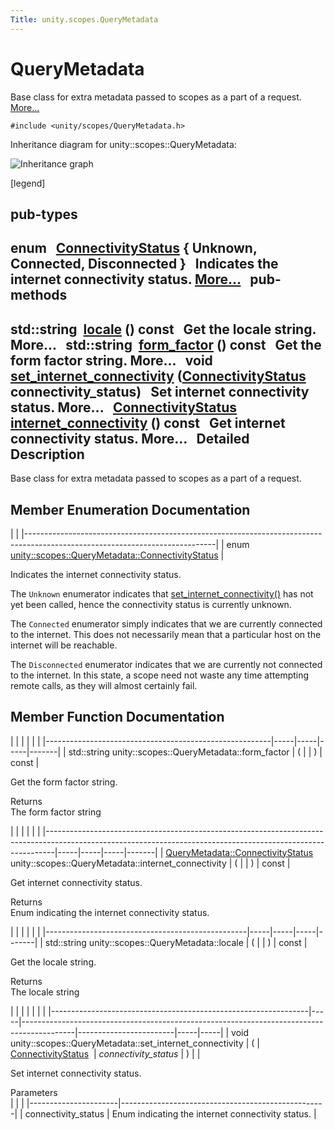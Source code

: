 ```yaml
---
Title: unity.scopes.QueryMetadata
---
```

        
QueryMetadata
=============

Base class for extra metadata passed to scopes as a part of a request. [More...](#details)

`#include <unity/scopes/QueryMetadata.h>`

Inheritance diagram for unity::scopes::QueryMetadata:

![Inheritance graph](https://developer.ubuntu.com/static/devportal_uploaded/9d5b0073-4fa8-4bcd-ba86-01e3d8edb4dd-api/scopes/cpp/sdk-15.04.1/unity.scopes.QueryMetadata/classunity_1_1scopes_1_1_query_metadata__inherit__graph.png)

<span class="legend">\[legend\]</span>

pub-types
-----------------------------------------

enum  
<a href="#a20eb916661728a7d9c00485e28f88701">ConnectivityStatus</a> { **Unknown**, **Connected**, **Disconnected** }
 
Indicates the internet connectivity status. [More...](#a20eb916661728a7d9c00485e28f88701)
 
pub-methods
------------------------------------------------------

std::string 
<a href="#a3ca25150669d96171aec6ab56ef6bb0e">locale</a> () const
 
Get the locale string. More...
 
std::string 
<a href="#a494f592f3055fba4da6554a6d8fb7c42">form_factor</a> () const
 
Get the form factor string. More...
 
void 
<a href="#a5b2395aff97cbe1009759de03f270bf3">set_internet_connectivity</a> (<a href="#a20eb916661728a7d9c00485e28f88701">ConnectivityStatus</a> connectivity\_status)
 
Set internet connectivity status. More...
 
<a href="#a20eb916661728a7d9c00485e28f88701">ConnectivityStatus</a> 
<a href="#a3da06f370e53b5e381ec8cf33d8ee191">internet_connectivity</a> () const
 
Get internet connectivity status. More...
 
<span id="details"></span>
Detailed Description
--------------------

Base class for extra metadata passed to scopes as a part of a request.

Member Enumeration Documentation
--------------------------------

<span id="a20eb916661728a7d9c00485e28f88701" class="anchor"></span>
|                                                                                                                             |
|-----------------------------------------------------------------------------------------------------------------------------|
| enum <a href="#a20eb916661728a7d9c00485e28f88701">unity::scopes::QueryMetadata::ConnectivityStatus</a> |

Indicates the internet connectivity status.

The `Unknown` enumerator indicates that <a href="#a5b2395aff97cbe1009759de03f270bf3" title="Set internet connectivity status. ">set_internet_connectivity()</a> has not yet been called, hence the connectivity status is currently unknown.

The `Connected` enumerator simply indicates that we are currently connected to the internet. This does not necessarily mean that a particular host on the internet will be reachable.

The `Disconnected` enumerator indicates that we are currently not connected to the internet. In this state, a scope need not waste any time attempting remote calls, as they will almost certainly fail.

Member Function Documentation
-----------------------------

<span id="a494f592f3055fba4da6554a6d8fb7c42" class="anchor"></span>
|                                                        |     |     |     |       |
|--------------------------------------------------------|-----|-----|-----|-------|
| std::string unity::scopes::QueryMetadata::form\_factor | (   |     | )   | const |

Get the form factor string.

Returns  
The form factor string

<span id="a3da06f370e53b5e381ec8cf33d8ee191" class="anchor"></span>
|                                                                                                                                                              |     |     |     |       |
|--------------------------------------------------------------------------------------------------------------------------------------------------------------|-----|-----|-----|-------|
| <a href="#a20eb916661728a7d9c00485e28f88701">QueryMetadata::ConnectivityStatus</a> unity::scopes::QueryMetadata::internet\_connectivity | (   |     | )   | const |

Get internet connectivity status.

Returns  
Enum indicating the internet connectivity status.

<span id="a3ca25150669d96171aec6ab56ef6bb0e" class="anchor"></span>
|                                                  |     |     |     |       |
|--------------------------------------------------|-----|-----|-----|-------|
| std::string unity::scopes::QueryMetadata::locale | (   |     | )   | const |

Get the locale string.

Returns  
The locale string

<span id="a5b2395aff97cbe1009759de03f270bf3" class="anchor"></span>
|                                                                |     |                                                                                           |                        |     |     |
|----------------------------------------------------------------|-----|-------------------------------------------------------------------------------------------|------------------------|-----|-----|
| void unity::scopes::QueryMetadata::set\_internet\_connectivity | (   | <a href="#a20eb916661728a7d9c00485e28f88701">ConnectivityStatus</a>  | *connectivity\_status* | )   |     |

Set internet connectivity status.

Parameters  
|                      |                                                   |
|----------------------|---------------------------------------------------|
| connectivity\_status | Enum indicating the internet connectivity status. |

